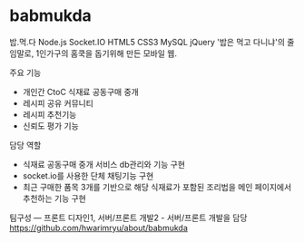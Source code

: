 # babmukda
밥.먹.다
Node.js Socket.IO HTML5 CSS3 MySQL jQuery
'밥은 먹고 다니냐'의 줄임말로, 1인가구의 홈쿡을 돕기위해 만든 모바일 웹.

주요 기능
- 개인간 CtoC 식재료 공동구매 중개
- 레시피 공유 커뮤니티
- 레시피 추천기능
- 신뢰도 평가 기능

담당 역할
- 식재료 공동구매 중개 서비스 db관리와 기능 구현
- socket.io를 사용한 단체 채팅기능 구현
- 최근 구매한 품목 3개를 기반으로 해당 식재료가 포함된 조리법을 메인 페이지에서 추천하는 기능 구현

팀구성 ― 프론트 디자인1, 서버/프론트 개발2 - 서버/프론트 개발을 담당
https://github.com/hwarimryu/about/babmukda
